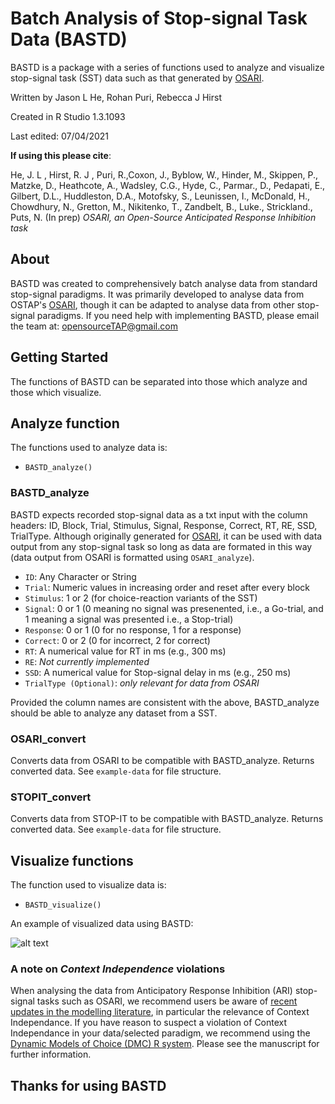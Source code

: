 # Batch Analysis of Stop-signal Task Data (BASTD)
BASTD is a package with a series of functions used to analyze and visualize stop-signal task (SST) data such as that generated by [OSARI](https://github.com/teamOSTAP/OSARI).

Written by Jason L He, Rohan Puri, Rebecca J Hirst

Created in R Studio 1.3.1093

Last edited: 07/04/2021

**If using this please cite**:

He, J. L , Hirst, R. J , Puri, R.,Coxon, J., Byblow, W., Hinder, M., Skippen, P., Matzke, D., Heathcote, A., Wadsley, C.G., Hyde, C., Parmar., D., Pedapati, E., Gilbert, D.L., Huddleston, D.A., Motofsky, S., Leunissen, I., McDonald, H., Chowdhury, N., Gretton, M., Nikitenko, T., Zandbelt, B., Luke., Strickland., Puts, N. (In prep) *OSARI, an Open-Source Anticipated Response Inhibition task*


## About
BASTD was created to comprehensively batch analyse data from standard stop-signal paradigms. It was primarily developed to analyse data from OSTAP's [OSARI](https://github.com/teamOSTAP/OSARI), though it can be adapted to analyse data from other stop-signal paradigms. If you need help with implementing BASTD, please email the team at: opensourceTAP@gmail.com

## Getting Started
The functions of BASTD can be separated into those which analyze and those which visualize.

## Analyze function
The functions used to analyze data is:
  * `BASTD_analyze()`
  
### BASTD_analyze
BASTD expects recorded stop-signal data as a txt input with the column headers: ID, Block, Trial, Stimulus, Signal, Response, Correct, RT, RE, SSD, TrialType. Although originally generated for [OSARI](https://github.com/teamOSTAP/OSARI), it can be used with data output from any stop-signal task so long as data are formated in this way (data output from OSARI is formatted using `OSARI_analyze`).

  * `ID`: Any Character or String
  * `Trial`: Numeric values in increasing order and reset after every block
  * `Stimulus`: 1 or 2 (for choice-reaction variants of the SST)
  * `Signal`: 0 or 1 (0 meaning no signal was presenented, i.e., a Go-trial, and 1 meaning a signal was presented i.e., a Stop-trial)
  * `Response`: 0 or 1 (0 for no response, 1 for a response)
  * `Correct`: 0 or 2 (0 for incorrect, 2 for correct) 
  * `RT`: A numerical value for RT in ms (e.g., 300 ms)
  * `RE`: *Not currently implemented*
  * `SSD`: A numerical value for Stop-signal delay in ms (e.g., 250 ms)
  * `TrialType (Optional)`: *only relevant for data from OSARI*

Provided the column names are consistent with the above, BASTD_analyze should be able to analyze any dataset from a SST. 

### OSARI_convert
Converts data from OSARI to be compatible with BASTD_analyze. Returns converted data. See `example-data` for file structure.

### STOPIT_convert
Converts data from STOP-IT to be compatible with BASTD_analyze. Returns converted data. See `example-data` for file structure.

## Visualize functions
The function used to visualize data is: 
  * `BASTD_visualize()`

An example of visualized data using BASTD:

![alt text](https://i.imgur.com/pgp98Yi.png)

### A note on *Context Independence* violations
When analysing the data from Anticipatory Response Inhibition (ARI) stop-signal tasks such as OSARI, we recommend users be aware of [recent updates in the modelling literature](https://psyarxiv.com/9h3v7/), in particular the relevance of Context Independance. If you have reason to suspect a violation of Context Independance in your data/selected paradigm, we recommend using the [Dynamic Models of Choice (DMC) R system](osf.io/tw46u/). Please see the manuscript for further information. 

## Thanks for using BASTD
